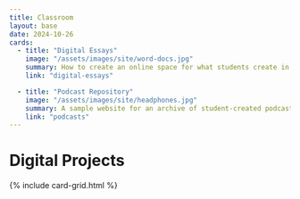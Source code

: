 ```yaml
---
title: Classroom
layout: base
date: 2024-10-26
cards: 
  - title: "Digital Essays"
    image: "/assets/images/site/word-docs.jpg"
    summary: How to create an online space for what students create in a course.
    link: "digital-essays"

  - title: "Podcast Repository"
    image: "/assets/images/site/headphones.jpg"
    summary: A sample website for an archive of student-created podcasts.
    link: "podcasts"
---
```




# Digital Projects
{% include card-grid.html %}

